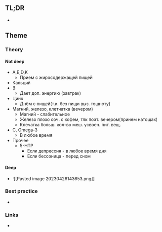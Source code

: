 ## TL;DR
- 

## Theme
### Theory
#### Not deep
- A,E,D,K
	- Прием с жиросодержащей пищей
- Кальций
- B
	- Дает доп. энергию (завтрак)
- Цинк
	- Днём с пищей(т.к. без пищи выз. тошноту)
- Магний, железо, клетчатка (вечером)
	- Магний - слабительное 
	- Железо плохо соч. с кофем, тлк поэт. вечером(принем натощак)
	- Клечатка больш. кол-во меш. усвоен. пит. вещ.
- C, Omega-3
	- В любое время
- Прочее
	- 5-HTP
		- Если депрессия - в любое время дня
		- Если бессоница - перед сном

#### Deep
- ![[Pasted image 20230426143653.png]]

### Best practice
- 

### Links
- []()